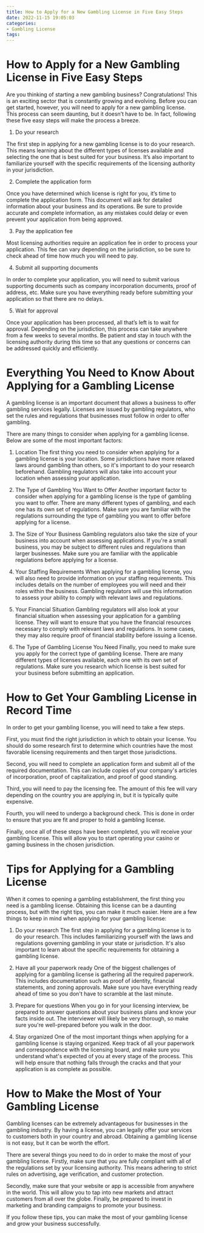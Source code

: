 ```yaml
---
title: How to Apply for a New Gambling License in Five Easy Steps 
date: 2022-11-15 19:05:03
categories:
- Gambling License
tags:
---
```



#  How to Apply for a New Gambling License in Five Easy Steps 

Are you thinking of starting a new gambling business? Congratulations! This is an exciting sector that is constantly growing and evolving. Before you can get started, however, you will need to apply for a new gambling license. This process can seem daunting, but it doesn’t have to be. In fact, following these five easy steps will make the process a breeze.

1. Do your research

The first step in applying for a new gambling license is to do your research. This means learning about the different types of licenses available and selecting the one that is best suited for your business. It’s also important to familiarize yourself with the specific requirements of the licensing authority in your jurisdiction.

2. Complete the application form

Once you have determined which license is right for you, it’s time to complete the application form. This document will ask for detailed information about your business and its operations. Be sure to provide accurate and complete information, as any mistakes could delay or even prevent your application from being approved.

3. Pay the application fee

Most licensing authorities require an application fee in order to process your application. This fee can vary depending on the jurisdiction, so be sure to check ahead of time how much you will need to pay.

4. Submit all supporting documents

In order to complete your application, you will need to submit various supporting documents such as company incorporation documents, proof of address, etc. Make sure you have everything ready before submitting your application so that there are no delays.

5. Wait for approval

Once your application has been processed, all that’s left is to wait for approval. Depending on the jurisdiction, this process can take anywhere from a few weeks to several months. Be patient and stay in touch with the licensing authority during this time so that any questions or concerns can be addressed quickly and efficiently.

#  Everything You Need to Know About Applying for a Gambling License 

A gambling license is an important document that allows a business to offer gambling services legally. Licenses are issued by gambling regulators, who set the rules and regulations that businesses must follow in order to offer gambling. 

There are many things to consider when applying for a gambling license. Below are some of the most important factors: 

1) Location 
The first thing you need to consider when applying for a gambling license is your location. Some jurisdictions have more relaxed laws around gambling than others, so it's important to do your research beforehand. Gambling regulators will also take into account your location when assessing your application. 

2) The Type of Gambling You Want to Offer 
Another important factor to consider when applying for a gambling license is the type of gambling you want to offer. There are many different types of gambling, and each one has its own set of regulations. Make sure you are familiar with the regulations surrounding the type of gambling you want to offer before applying for a license. 

3) The Size of Your Business 
Gambling regulators also take the size of your business into account when assessing applications. If you're a small business, you may be subject to different rules and regulations than larger businesses. Make sure you are familiar with the applicable regulations before applying for a license. 

4) Your Staffing Requirements 
When applying for a gambling license, you will also need to provide information on your staffing requirements. This includes details on the number of employees you will need and their roles within the business. Gambling regulators will use this information to assess your ability to comply with relevant laws and regulations. 

5) Your Financial Situation 
Gambling regulators will also look at your financial situation when assessing your application for a gambling license. They will want to ensure that you have the financial resources necessary to comply with relevant laws and regulations. In some cases, they may also require proof of financial stability before issuing a license. 

6) The Type of Gambling License You Need 
Finally, you need to make sure you apply for the correct type of gambling license. There are many different types of licenses available, each one with its own set of regulations. Make sure you research which license is best suited for your business before submitting an application.

#  How to Get Your Gambling License in Record Time 

In order to get your gambling license, you will need to take a few steps. 

First, you must find the right jurisdiction in which to obtain your license. You should do some research first to determine which countries have the most favorable licensing requirements and then target those jurisdictions.

Second, you will need to complete an application form and submit all of the required documentation. This can include copies of your company's articles of incorporation, proof of capitalization, and proof of good standing.

Third, you will need to pay the licensing fee. The amount of this fee will vary depending on the country you are applying in, but it is typically quite expensive.

Fourth, you will need to undergo a background check. This is done in order to ensure that you are fit and proper to hold a gambling license.

Finally, once all of these steps have been completed, you will receive your gambling license. This will allow you to start operating your casino or gaming business in the chosen jurisdiction.

#  Tips for Applying for a Gambling License 

When it comes to opening a gambling establishment, the first thing you need is a gambling license. Obtaining this license can be a daunting process, but with the right tips, you can make it much easier. Here are a few things to keep in mind when applying for your gambling license:

1. Do your research
The first step in applying for a gambling license is to do your research. This includes familiarizing yourself with the laws and regulations governing gambling in your state or jurisdiction. It's also important to learn about the specific requirements for obtaining a gambling license.

2. Have all your paperwork ready
One of the biggest challenges of applying for a gambling license is gathering all the required paperwork. This includes documentation such as proof of identity, financial statements, and zoning approvals. Make sure you have everything ready ahead of time so you don't have to scramble at the last minute.

3. Prepare for questions
When you go in for your licensing interview, be prepared to answer questions about your business plans and know your facts inside out. The interviewer will likely be very thorough, so make sure you're well-prepared before you walk in the door.

4. Stay organized
One of the most important things when applying for a gambling license is staying organized. Keep track of all your paperwork and correspondence with the licensing board, and make sure you understand what's expected of you at every stage of the process. This will help ensure that nothing falls through the cracks and that your application is as complete as possible.

#  How to Make the Most of Your Gambling License

Gambling licenses can be extremely advantageous for businesses in the gambling industry. By having a license, you can legally offer your services to customers both in your country and abroad. Obtaining a gambling license is not easy, but it can be worth the effort.

There are several things you need to do in order to make the most of your gambling license. Firstly, make sure that you are fully compliant with all of the regulations set by your licensing authority. This means adhering to strict rules on advertising, age verification, and customer protection.

Secondly, make sure that your website or app is accessible from anywhere in the world. This will allow you to tap into new markets and attract customers from all over the globe. Finally, be prepared to invest in marketing and branding campaigns to promote your business.

If you follow these tips, you can make the most of your gambling license and grow your business successfully.